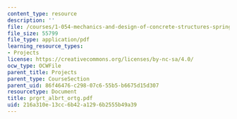 ```yaml
---
content_type: resource
description: ''
file: /courses/1-054-mechanics-and-design-of-concrete-structures-spring-2004/216a310e13cc6b42a1296b2555b49a39_prgrt_albrt_ortg.pdf
file_size: 55799
file_type: application/pdf
learning_resource_types:
- Projects
license: https://creativecommons.org/licenses/by-nc-sa/4.0/
ocw_type: OCWFile
parent_title: Projects
parent_type: CourseSection
parent_uid: 86f46476-c298-07c6-55b5-b6675d15d307
resourcetype: Document
title: prgrt_albrt_ortg.pdf
uid: 216a310e-13cc-6b42-a129-6b2555b49a39
---
```

